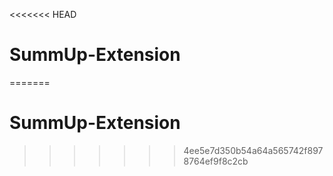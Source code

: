 <<<<<<< HEAD
# SummUp-Extension
=======
# SummUp-Extension
>>>>>>> 4ee5e7d350b54a64a565742f8978764ef9f8c2cb
